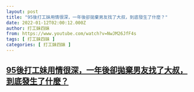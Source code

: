 ```yaml
---
layout: post
title: "95後打工妹用情很深，一年後卻拋棄男友找了大叔，到底發生了什麼？"
date: 2022-01-12T02:00:12.000Z
author: 打工妹四妹
from: https://www.youtube.com/watch?v=NwJM26JfF4s
tags: [ 打工妹四妹 ]
categories: [ 打工妹四妹 ]
---
```

<!--1641952812000-->
[95後打工妹用情很深，一年後卻拋棄男友找了大叔，到底發生了什麼？](https://www.youtube.com/watch?v=NwJM26JfF4s)
------

<div>

</div>
